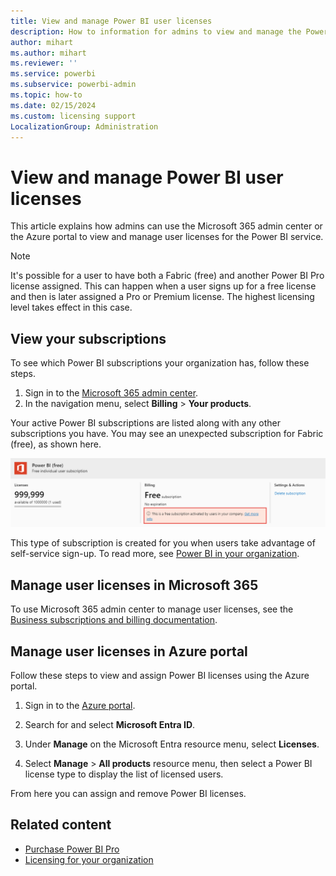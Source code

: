 ```yaml
---
title: View and manage Power BI user licenses
description: How to information for admins to view and manage the Power BI user licenses in their organization.
author: mihart
ms.author: mihart
ms.reviewer: ''
ms.service: powerbi
ms.subservice: powerbi-admin
ms.topic: how-to
ms.date: 02/15/2024
ms.custom: licensing support
LocalizationGroup: Administration
---
```

# View and manage Power BI user licenses

This article explains how admins can use the Microsoft 365 admin center or the Azure portal to view and manage user licenses for the Power BI service.

> [!NOTE]
>
>It's possible for a user to have both a Fabric (free) and another Power BI Pro license assigned. This can happen when a user signs up for a free license and then is later assigned a Pro or Premium license. The highest licensing level takes effect in this case.

## View your subscriptions

To see which Power BI subscriptions your organization has, follow these steps.

1. Sign in to the [Microsoft 365 admin center](https://admin.microsoft.com).
2. In the navigation menu, select **Billing** > **Your products**.

Your active Power BI subscriptions are listed along with any other subscriptions you have. You may see an unexpected subscription for Fabric (free), as shown here.

  ![Screenshot of the Power B I subscription, showing a free subscription.](media/service-admin-manage-licenses/power-bi-free-user-activated.png)

This type of subscription is created for you when users take advantage of self-service sign-up. To read more, see [Power BI in your organization](/microsoft-365/admin/misc/power-bi-in-your-organization).

## Manage user licenses in Microsoft 365

To use Microsoft 365 admin center to manage user licenses, see the [Business subscriptions and billing documentation](/microsoft-365/commerce/).

## Manage user licenses in Azure portal

Follow these steps to view and assign Power BI licenses using the Azure portal.

1. Sign in to the [Azure portal](https://portal.azure.com).

2. Search for and select **Microsoft Entra ID**.

3. Under **Manage** on the Microsoft Entra resource menu, select **Licenses**.

4. Select **Manage** > **All products** resource menu, then select a Power BI license type to display the list of licensed users.

From here you can assign and remove Power BI licenses.  

## Related content

- [Purchase Power BI Pro](service-admin-purchasing-power-bi-pro.md)
- [Licensing for your organization](service-admin-licensing-organization.md)
